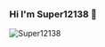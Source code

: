 ### Hi I'm Super12138 👋

<img align="left" src="https://github-readme-stats.vercel.app/api?username=Super12138&show_icons=true&icon_color=0366d6&bg_color=ffffff&hide_title=true&hide=contribs&include_all_commits=true" alt="Super12138"/>

